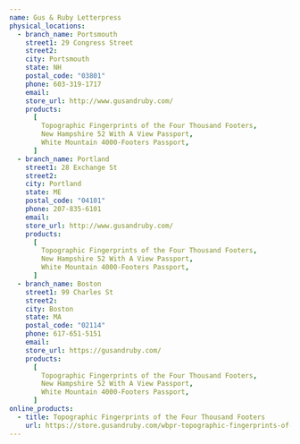 ```yaml
---
name: Gus & Ruby Letterpress
physical_locations:
  - branch_name: Portsmouth
    street1: 29 Congress Street
    street2:
    city: Portsmouth
    state: NH
    postal_code: "03801"
    phone: 603-319-1717
    email:
    store_url: http://www.gusandruby.com/
    products:
      [
        Topographic Fingerprints of the Four Thousand Footers,
        New Hampshire 52 With A View Passport,
        White Mountain 4000-Footers Passport,
      ]
  - branch_name: Portland
    street1: 28 Exchange St
    street2:
    city: Portland
    state: ME
    postal_code: "04101"
    phone: 207-835-6101
    email:
    store_url: http://www.gusandruby.com/
    products:
      [
        Topographic Fingerprints of the Four Thousand Footers,
        New Hampshire 52 With A View Passport,
        White Mountain 4000-Footers Passport,
      ]
  - branch_name: Boston
    street1: 99 Charles St
    street2:
    city: Boston
    state: MA
    postal_code: "02114"
    phone: 617-651-5151
    email:
    store_url: https://gusandruby.com/
    products:
      [
        Topographic Fingerprints of the Four Thousand Footers,
        New Hampshire 52 With A View Passport,
        White Mountain 4000-Footers Passport,
      ]
online_products:
  - title: Topographic Fingerprints of the Four Thousand Footers
    url: https://store.gusandruby.com/wbpr-topographic-fingerprints-of-the-4000-footers.html
---
```

